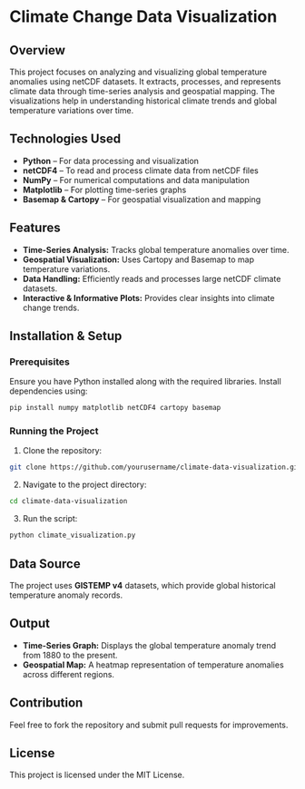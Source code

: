 # Climate Change Data Visualization

## Overview
This project focuses on analyzing and visualizing global temperature anomalies using netCDF datasets. It extracts, processes, and represents climate data through time-series analysis and geospatial mapping. The visualizations help in understanding historical climate trends and global temperature variations over time.

## Technologies Used
- **Python** – For data processing and visualization
- **netCDF4** – To read and process climate data from netCDF files
- **NumPy** – For numerical computations and data manipulation
- **Matplotlib** – For plotting time-series graphs
- **Basemap & Cartopy** – For geospatial visualization and mapping

## Features
- **Time-Series Analysis:** Tracks global temperature anomalies over time.
- **Geospatial Visualization:** Uses Cartopy and Basemap to map temperature variations.
- **Data Handling:** Efficiently reads and processes large netCDF climate datasets.
- **Interactive & Informative Plots:** Provides clear insights into climate change trends.

## Installation & Setup
### Prerequisites
Ensure you have Python installed along with the required libraries. Install dependencies using:
```bash
pip install numpy matplotlib netCDF4 cartopy basemap
```

### Running the Project
1. Clone the repository:
```bash
git clone https://github.com/yourusername/climate-data-visualization.git
```
2. Navigate to the project directory:
```bash
cd climate-data-visualization
```
3. Run the script:
```bash
python climate_visualization.py
```

## Data Source
The project uses **GISTEMP v4** datasets, which provide global historical temperature anomaly records.

## Output
- **Time-Series Graph:** Displays the global temperature anomaly trend from 1880 to the present.
- **Geospatial Map:** A heatmap representation of temperature anomalies across different regions.

## Contribution
Feel free to fork the repository and submit pull requests for improvements.

## License
This project is licensed under the MIT License.
